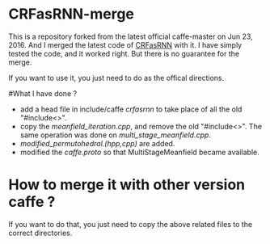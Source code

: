 # CRFasRNN-merge
This is a repository forked from the latest official caffe-master on Jun 23, 2016. And I merged the latest code of [CRFasRNN](https://github.com/torrvision/crfasrnn) with it. I have simply tested the code, and it worked right. But there is no guarantee for the merge.

If you want to use it, you just need to do as the offical directions.

#What I have done ?
- add a head file in include/caffe *crfasrnn* to take place of all the old "#include<>".
- copy the *meanfield_iteration.cpp*, and remove the old "#include<>". The same operation was done on *multi_stage_meanfield.cpp*.
- *modified_permutohedral.(hpp,cpp)* are added.
- modified the *caffe.proto* so that MultiStageMeanfield became available.

# How to merge it with other version caffe ?
If you want to do that, you just need to copy the above related files to the correct directories.